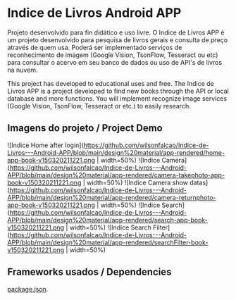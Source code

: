 # Indice de Livros Android APP

Projeto desenvolvido para fin didático e uso livre. O Indice de Livros APP é um projeto desenvolvido para pesquisa de livros gerais e
consulta de preço através de quem usa. Poderá ser implementado serviços de reconhecimento de imagem (Google Vision, TsonFlow, Tesseract ou etc)
para consultar o acervo em seu banco de dados ou uso de API's de livros na nuvem.

This project has developed to educational uses and free. The Indice de Livros APP is a project developed to find new books through the API or local database and more functions. You will implement recognize image services (Google Vision, TsonFlow, Tesseract or etc.) to easily research.

## Imagens do projeto / Project Demo

![Indice Home after login](https://github.com/wilsonfalcao/Indice-de-Livros---Android-APP/blob/main/design%20material/app-rendered/home-app-book-v150320211221.png | width=50%)
![Indice Camera](https://github.com/wilsonfalcao/Indice-de-Livros---Android-APP/blob/main/design%20material/app-rendered/camera-takephoto-app-book-v150320211221.png | width=50%)
![Indice Camera show datas](https://github.com/wilsonfalcao/Indice-de-Livros---Android-APP/blob/main/design%20material/app-rendered/camera-returnphoto-app-book-v150320211221.png | width=50%)
![Indice Search](https://github.com/wilsonfalcao/Indice-de-Livros---Android-APP/blob/main/design%20material/app-rendered/search-app-book-v150320211221.png | width=50%)
![Indice Search Filter](https://github.com/wilsonfalcao/Indice-de-Livros---Android-APP/blob/main/design%20material/app-rendered/searchFilter-book-v150320211221.png | width=50%)

## Frameworks usados / Dependencies

[package.json](https://github.com/wilsonfalcao/Indice-de-Livros---Android-APP/blob/main/package.json).
